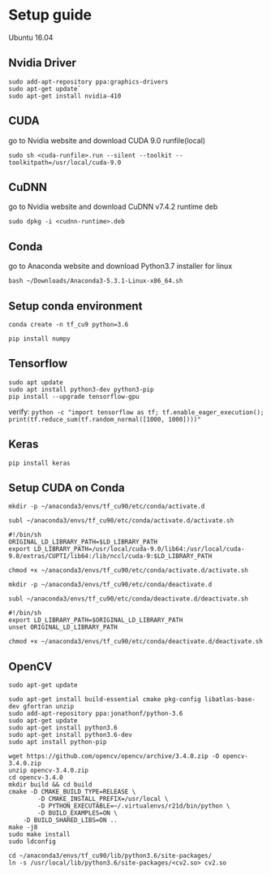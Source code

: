 # Setup guide

Ubuntu 16.04

## Nvidia Driver

```
sudo add-apt-repository ppa:graphics-drivers
sudo apt-get update`
sudo apt-get install nvidia-410
```

## CUDA

go to Nvidia website and download CUDA 9.0 runfile(local)

`sudo sh <cuda-runfile>.run --silent --toolkit --toolkitpath=/usr/local/cuda-9.0`

## CuDNN

go to Nvidia website and download CuDNN v7.4.2 runtime deb

`sudo dpkg -i <cudnn-runtime>.deb`

## Conda

go to Anaconda website and download Python3.7 installer for linux

`bash ~/Downloads/Anaconda3-5.3.1-Linux-x86_64.sh`

## Setup conda environment

`conda create -n tf_cu9 python=3.6`

`pip install numpy`

## Tensorflow
```
sudo apt update
sudo apt install python3-dev python3-pip
pip install --upgrade tensorflow-gpu
```

verify: `python -c "import tensorflow as tf; tf.enable_eager_execution(); print(tf.reduce_sum(tf.random_normal([1000, 1000])))"`

## Keras

`pip install keras`

## Setup CUDA on Conda

`mkdir -p ~/anaconda3/envs/tf_cu90/etc/conda/activate.d`

`subl ~/anaconda3/envs/tf_cu90/etc/conda/activate.d/activate.sh`

```
#!/bin/sh
ORIGINAL_LD_LIBRARY_PATH=$LD_LIBRARY_PATH
export LD_LIBRARY_PATH=/usr/local/cuda-9.0/lib64:/usr/local/cuda-9.0/extras/CUPTI/lib64:/lib/nccl/cuda-9:$LD_LIBRARY_PATH
```

`chmod +x ~/anaconda3/envs/tf_cu90/etc/conda/activate.d/activate.sh`

`mkdir -p ~/anaconda3/envs/tf_cu90/etc/conda/deactivate.d`

`subl ~/anaconda3/envs/tf_cu90/etc/conda/deactivate.d/deactivate.sh`

```
#!/bin/sh
export LD_LIBRARY_PATH=$ORIGINAL_LD_LIBRARY_PATH
unset ORIGINAL_LD_LIBRARY_PATH
```

`chmod +x ~/anaconda3/envs/tf_cu90/etc/conda/deactivate.d/deactivate.sh`

## OpenCV

`sudo apt-get update`

```
sudo apt-get install build-essential cmake pkg-config libatlas-base-dev gfortran unzip
sudo add-apt-repository ppa:jonathonf/python-3.6
sudo apt-get update
sudo apt-get install python3.6
sudo apt-get install python3.6-dev
sudo apt install python-pip
```

```
wget https://github.com/opencv/opencv/archive/3.4.0.zip -O opencv-3.4.0.zip
unzip opencv-3.4.0.zip
cd opencv-3.4.0
mkdir build && cd build
cmake -D CMAKE_BUILD_TYPE=RELEASE \
        -D CMAKE_INSTALL_PREFIX=/usr/local \
        -D PYTHON_EXECUTABLE=~/.virtualenvs/r21d/bin/python \
        -D BUILD_EXAMPLES=ON \
    -D BUILD_SHARED_LIBS=ON ..
make -j8
sudo make install
sudo ldconfig
```

```
cd ~/anaconda3/envs/tf_cu90/lib/python3.6/site-packages/
ln -s /usr/local/lib/python3.6/site-packages/<cv2.so> cv2.so
```
